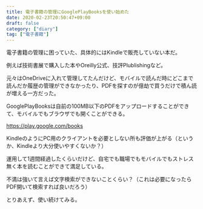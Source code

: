 ```yaml
---
title: 電子書籍の管理にGooglePlayBooksを使い始めた
date: 2020-02-23T20:50:47+09:00
draft: false
category: ["diary"]
tag: ["電子書籍"]
---
```


電子書籍の管理に困っていた、具体的にはKindleで販売していない本だ。

例えば技術書展で購入した本やOreilly公式、技評Plublishingなど。

元々はOneDriveに入れて管理してたんだけど、モバイルで読んだ時にどこまで読んだか履歴の管理ができなかったり、PDFを探すのが億劫で買うだけで積ん読が増える一方だった。

GooglePlayBooksは自前の100MB以下のPDFをアップロードすることができて、モバイルでもブラウザでも開くことができる。

https://play.google.com/books

KindleのようにPC用のクライアントを必要としない所も評価が上がる（というか、Kindleより大分使いやすくないか？）

運用して1週間経過したくらいだけど、自宅でも職場でもモバイルでもストレス無く本を読むことができて満足している。

不満は強いて言えば文字検索ができないことくらい？（これは必要になったらPDF開いて検索すれば良いだろう）

とりあえず、使い続けてみる。
